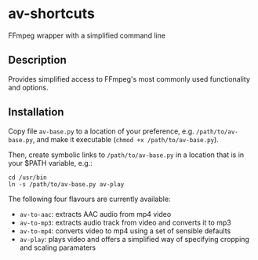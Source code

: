 # av-shortcuts
FFmpeg wrapper with a simplified command line

## Description

Provides simplified access to FFmpeg's most commonly used functionality and
options.

## Installation

Copy file `av-base.py` to a location of your preference,
e.g. `/path/to/av-base.py`, and make it executable
(`chmod +x /path/to/av-base.py`).

Then, create symbolic links to `/path/to/av-base.py` in a location that is in
your $PATH variable, e.g.:

```
cd /usr/bin
ln -s /path/to/av-base.py av-play
```

The following four flavours are currently available:

* `av-to-aac`: extracts AAC audio from mp4 video
* `av-to-mp3`: extracts audio track from video and converts it to mp3
* `av-to-mp4`: converts video to mp4 using a set of sensible defaults
* `av-play`:   plays video and offers a simplified way of specifying cropping
               and scaling paramaters
